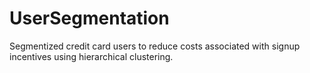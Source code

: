 # UserSegmentation
Segmentized credit card users to reduce costs associated with signup incentives using hierarchical
clustering.
